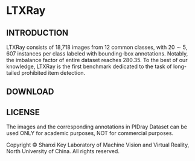 # LTXRay
## INTRODUCTION
LTXRay consists of 18,718 images from 12 common classes, with $20 \sim 5,607$ instances per class labeled with bounding-box annotations. Notably, the imbalance factor of entire dataset reaches 280.35. To the best of our knowledge, LTXRay is the first benchmark dedicated to the task of long-tailed prohibited item detection.
## DOWNLOAD

## LICENSE
The images and the corresponding annotations in PIDray Dataset can be used ONLY for academic purposes, NOT for commercial purposes.

Copyright © Shanxi Key Laboratory of Machine Vision and Virtual Reality, North University of China. All rights reserved.
